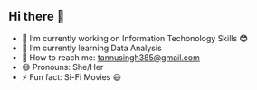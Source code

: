 ## Hi there 👋
- 🔭 I’m currently working on Information Techonology Skills **:blush:**
- 🌱 I’m currently learning Data Analysis
- :e-mail: How to reach me: tannusingh385@gmail.com
- 😄 Pronouns: She/Her
- ⚡ Fun fact: Si-Fi Movies :smiley:
